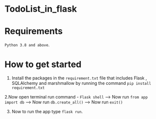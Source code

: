 # TodoList_in_flask
# Requirements
`Python 3.8 and above`.
# How to get started
1. Install the packages in the `requirement.txt` file that includes Flask , SQLAlchemy and marshmallow by running the command `pip install requirement.txt`

  2.Now open terminal run command - `Flask shell`
  --> Now run `from app import db`
  --> Now run `db.create_all()`
  --> Now run `exit()`
  
3. Now to run the app type `flask run`.
  
